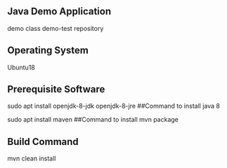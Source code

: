 ## Java Demo Application 
demo class
demo-test repository 

## Operating System
Ubuntu18

## Prerequisite Software
sudo apt install openjdk-8-jdk openjdk-8-jre   ##Command to install java 8

sudo apt install maven  ##Command to install mvn package

## Build Command
 mvn clean install
